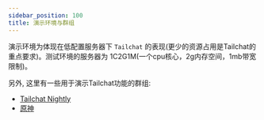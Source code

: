 ```yaml
---
sidebar_position: 100
title: 演示环境与群组
---
```


演示环境为体现在低配置服务器下 `Tailchat` 的表现(更少的资源占用是Tailchat的重点要求)。测试环境的服务器为 1C2G1M(一个cpu核心，2g内存空间，1mb带宽限制)。

另外, 这里有一些用于演示Tailchat功能的群组:

- [Tailchat Nightly](https://nightly.paw.msgbyte.com/invite/8Jfm1dWb)
- [原神](https://nightly.paw.msgbyte.com/invite/GFFzfD5H)
